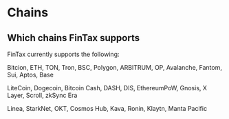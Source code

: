 # Chains

## Which chains FinTax supports&#x20;

FinTax currently supports the following:&#x20;

Bitcion, ETH, TON, Tron, BSC, Polygon, ARBITRUM, OP, Avalanche, Fantom, Sui, Aptos, Base

LiteCoin, Dogecoin, Bitcoin Cash, DASH, DIS, EthereumPoW, Gnosis,  X Layer, Scroll, zkSync Era

Linea, StarkNet, OKT, Cosmos Hub, Kava, Ronin, Klaytn, Manta Pacific
